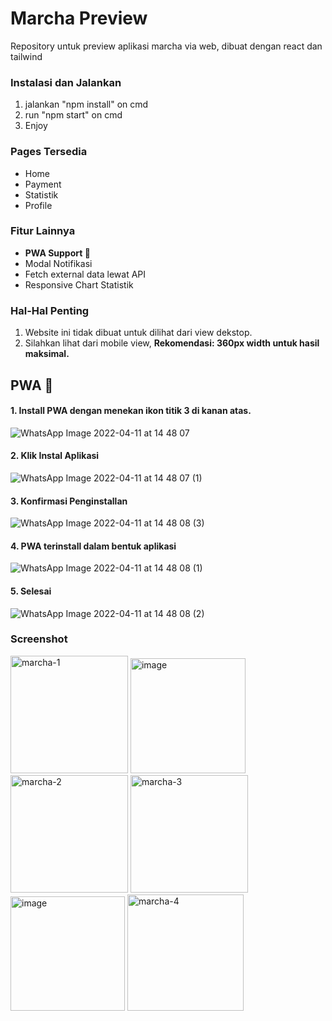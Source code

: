 # Marcha Preview
Repository untuk preview aplikasi marcha via web, dibuat dengan react dan tailwind

### Instalasi dan Jalankan ###
1. jalankan "npm install" on cmd
2. run "npm start" on cmd
3. Enjoy

### Pages Tersedia ###
<ul>
  <li>Home</li> 
  <li>Payment</li>
  <li>Statistik</li>
  <li>Profile</li>
</ul>

### Fitur Lainnya ###
<ul>
  <li><b>PWA Support 🎉 </b></li>
  <li>Modal Notifikasi</li>
  <li>Fetch external data lewat API</li>
  <li>Responsive Chart Statistik</li>
</ul>

### Hal-Hal Penting ###
1. Website ini tidak dibuat untuk dilihat dari view dekstop.
2. Silahkan lihat dari mobile view, <b>Rekomendasi: 360px width untuk hasil maksimal.</b>

## PWA 🎉 ##
#### 1. Install PWA dengan menekan ikon titik 3 di kanan atas. ####

![WhatsApp Image 2022-04-11 at 14 48 07](https://user-images.githubusercontent.com/70552996/162689745-818c7251-c654-45a9-94f9-2b6e13e3d64e.jpeg)

#### 2. Klik Instal Aplikasi ####

![WhatsApp Image 2022-04-11 at 14 48 07 (1)](https://user-images.githubusercontent.com/70552996/162689891-3c48cee8-3e84-458a-953a-817c33a48ecc.jpeg)

#### 3. Konfirmasi Penginstallan ####

![WhatsApp Image 2022-04-11 at 14 48 08 (3)](https://user-images.githubusercontent.com/70552996/162690133-ec83a186-8414-4f05-b398-0e274e20ca8d.jpeg)

#### 4. PWA terinstall dalam bentuk aplikasi ####

![WhatsApp Image 2022-04-11 at 14 48 08 (1)](https://user-images.githubusercontent.com/70552996/162690220-58de9732-3604-48bb-a05e-9abde55088a6.jpeg)

#### 5. Selesai ####

![WhatsApp Image 2022-04-11 at 14 48 08 (2)](https://user-images.githubusercontent.com/70552996/162690336-d630f73b-0283-4c5f-a2c8-dbd2f256cf8f.jpeg)


### Screenshot ###
<img width="188" alt="marcha-1" src="https://user-images.githubusercontent.com/70552996/161523352-8bf094df-d263-4112-92de-dafa4ff8cf6b.png">
<img width="184" alt="image" src="https://user-images.githubusercontent.com/70552996/162630208-15de3844-993c-4450-8ac1-c8fb8555ea99.png">
<img width="188" alt="marcha-2" src="https://user-images.githubusercontent.com/70552996/161523365-e195ab9a-780b-40fb-8be2-781ed4cc0849.png">
<img width="188" alt="marcha-3" src="https://user-images.githubusercontent.com/70552996/161523380-7812e196-de0c-4d4b-96ef-3db27b587c5b.png">
<img width="183" alt="image" src="https://user-images.githubusercontent.com/70552996/162630233-4b6574ca-e4ac-4d04-bddb-f1c40777460a.png">
<img width="186" alt="marcha-4" src="https://user-images.githubusercontent.com/70552996/161523398-46ad0d88-ed7c-49dd-be64-ce4e5569f0cf.png">
